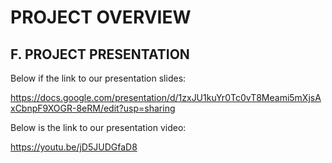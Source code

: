 # PROJECT OVERVIEW
## F. PROJECT PRESENTATION

Below if the link to our presentation slides:

https://docs.google.com/presentation/d/1zxJU1kuYr0Tc0vT8Meami5mXjsAxCbnpF9XOGR-8eRM/edit?usp=sharing

Below is the link to our presentation video:

https://youtu.be/jD5JUDGfaD8
